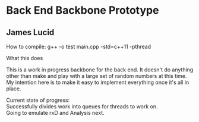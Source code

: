 # Back End Backbone Prototype
## James Lucid

<p>How to compile: g++ -o test main.cpp -std=c++11 -pthread</p>

<p> What this does </p>
This is a work in progress backbone for the back end. It doesn't do anything other than make and play with a large set of random numbers at this time.<br>
My intention here is to make it easy to implement everything once it's all in place.<br>

<p> Current state of progress: <br>
Successfully divides work into queues for threads to work on.<br>
Going to emulate rxD and Analysis next.
